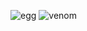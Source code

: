 ![egg](https://capsule-render.vercel.app/api?type=egg&color=blackC&height=210)
![venom](https://capsule-render.vercel.app/api?type=venom&height=200&text=Expect%20the%20unexpected!&fontSize=70&color=0:6E1D0C,100&fontColor=808080)
